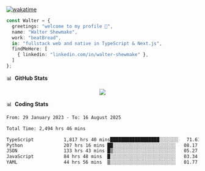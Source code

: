 [![wakatime](https://wakatime.com/badge/user/633611a5-2410-4a66-96ad-ce6a6df384d0.svg)](https://wakatime.com/@633611a5-2410-4a66-96ad-ce6a6df384d0)

```ts
const Walter = {
  greetings: "welcome to my profile 👋",
  name: "Walter Shewmake",
  work: "beatBread",
  in: "fullstack web and native in TypeScript & Next.js",
  findMeHere: [
    { linkedin: "linkedin.com/in/walter-shewmake" },
  ]
};
```

📊 &nbsp;**GitHub Stats**

<p align="center">
<img src="https://streak-stats.demolab.com?user=waltershewmake&theme=monokai&short_numbers=true)](https://git.io/streak-stats" />
</p>

📊 &nbsp;**Coding Stats**

<!--![Wwakatime stats](https://github-readme-stats.vercel.app/api/wakatime?username=waltershewmake&hide_title=true&hide_border=true&langs_count=5&bg_color=00000000&text_color=777)-->


<!--START_SECTION:waka-->

```txt
From: 29 January 2023 - To: 16 August 2025

Total Time: 2,494 hrs 46 mins

TypeScript           1,817 hrs 40 mins██████████████████░░░░░░░   71.61 %
Python               207 hrs 16 mins ██░░░░░░░░░░░░░░░░░░░░░░░   08.17 %
JSON                 133 hrs 43 mins █▒░░░░░░░░░░░░░░░░░░░░░░░   05.27 %
JavaScript           84 hrs 48 mins  █░░░░░░░░░░░░░░░░░░░░░░░░   03.34 %
YAML                 44 hrs 56 mins  ▒░░░░░░░░░░░░░░░░░░░░░░░░   01.77 %
```

<!--END_SECTION:waka-->
